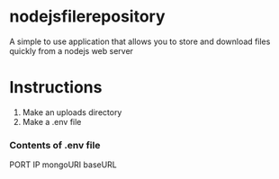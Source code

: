 # nodejsfilerepository
A simple to use application that allows you to store and download files quickly from a nodejs web server

# Instructions
1. Make an uploads directory
2. Make a .env file

### Contents of .env file
PORT
IP
mongoURI
baseURL